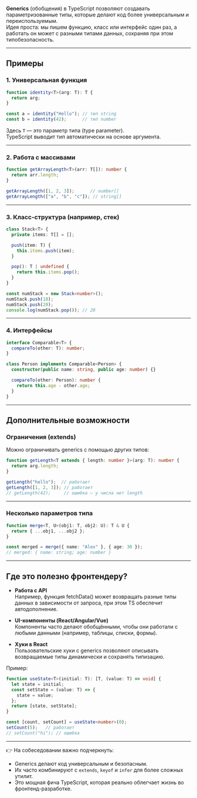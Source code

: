 **Generics** (обобщения) в TypeScript позволяют создавать параметризованные типы, которые делают код более универсальным и переиспользуемым.  
Идея проста: мы пишем функцию, класс или интерфейс один раз, а работать он может с разными типами данных, сохраняя при этом типобезопасность.

---

## Примеры

### 1. Универсальная функция

```ts
function identity<T>(arg: T): T {
  return arg;
}

const a = identity("Hello"); // тип string
const b = identity(42);      // тип number
```

Здесь `T` — это параметр типа (type parameter).  
TypeScript выводит тип автоматически на основе аргумента.

---

### 2. Работа с массивами

```ts
function getArrayLength<T>(arr: T[]): number {
  return arr.length;
}

getArrayLength([1, 2, 3]);      // number[]
getArrayLength(["a", "b", "c"]); // string[]
```

---

### 3. Класс-структура (например, стек)

```ts
class Stack<T> {
  private items: T[] = [];

  push(item: T) {
    this.items.push(item);
  }

  pop(): T | undefined {
    return this.items.pop();
  }
}

const numStack = new Stack<number>();
numStack.push(10);
numStack.push(20);
console.log(numStack.pop()); // 20
```

---

### 4. Интерфейсы

```ts
interface Comparable<T> {
  compareTo(other: T): number;
}

class Person implements Comparable<Person> {
  constructor(public name: string, public age: number) {}

  compareTo(other: Person): number {
    return this.age - other.age;
  }
}
```

---

## Дополнительные возможности

### Ограничения (extends)
Можно ограничивать generics с помощью других типов:

```ts
function getLength<T extends { length: number }>(arg: T): number {
  return arg.length;
}

getLength("hello");  // работает
getLength([1, 2, 3]); // работает
// getLength(42);     // ошибка — у числа нет length
```

---

### Несколько параметров типа

```ts
function merge<T, U>(obj1: T, obj2: U): T & U {
  return { ...obj1, ...obj2 };
}

const merged = merge({ name: "Alex" }, { age: 30 });
// merged: { name: string; age: number }
```

---

## Где это полезно фронтендеру?

- **Работа с API**  
  Например, функция fetchData<T>() может возвращать разные типы данных в зависимости от запроса, при этом TS обеспечит автодополнение.

- **UI-компоненты (React/Angular/Vue)**  
  Компоненты часто делают обобщёнными, чтобы они работали с любыми данными (например, таблицы, списки, формы).

- **Хуки в React**  
  Пользовательские хуки с generics позволяют описывать возвращаемые типы динамически и сохранять типизацию.

Пример:

```ts
function useState<T>(initial: T): [T, (value: T) => void] {
  let state = initial;
  const setState = (value: T) => {
    state = value;
  };
  return [state, setState];
}

const [count, setCount] = useState<number>(0);
setCount(5);   // работает
// setCount("hi"); // ошибка
```

---

👉 На собеседовании важно подчеркнуть:
- Generics делают код универсальным и безопасным.  
- Их часто комбинируют с `extends`, `keyof` и `infer` для более сложных утилит.  
- Это мощная фича TypeScript, которая реально облегчает жизнь во фронтенд-разработке.
